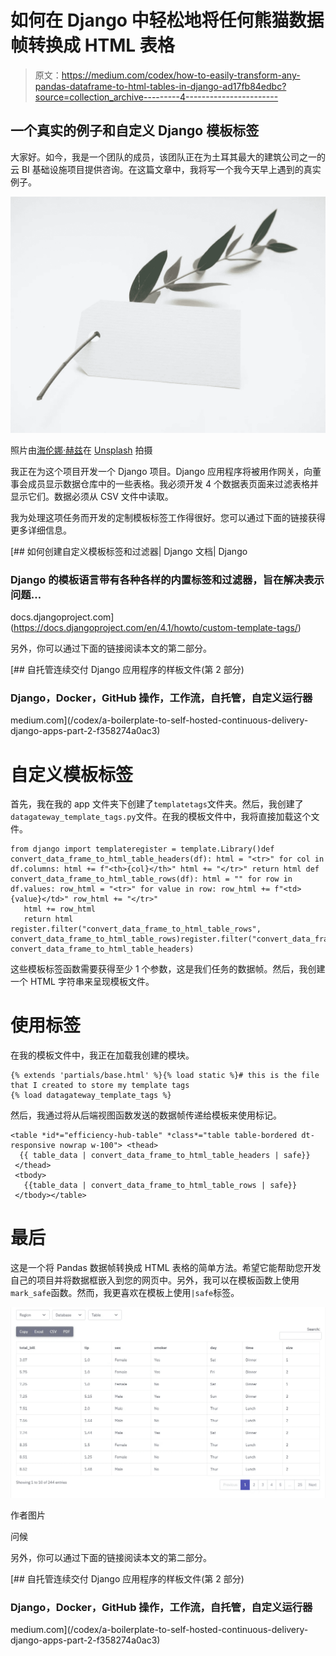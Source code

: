 # 如何在 Django 中轻松地将任何熊猫数据帧转换成 HTML 表格

> 原文：<https://medium.com/codex/how-to-easily-transform-any-pandas-dataframe-to-html-tables-in-django-ad17fb84edbc?source=collection_archive---------4----------------------->

## 一个真实的例子和自定义 Django 模板标签

大家好。如今，我是一个团队的成员，该团队正在为土耳其最大的建筑公司之一的云 BI 基础设施项目提供咨询。在这篇文章中，我将写一个我今天早上遇到的真实例子。

![](img/a1b9492e23b9ce5e03254c81666568ed.png)

照片由[海伦娜·赫兹](https://unsplash.com/@imperiumnordique?utm_source=unsplash&utm_medium=referral&utm_content=creditCopyText)在 [Unsplash](https://unsplash.com/s/photos/template-tag?utm_source=unsplash&utm_medium=referral&utm_content=creditCopyText) 拍摄

我正在为这个项目开发一个 Django 项目。Django 应用程序将被用作网关，向董事会成员显示数据仓库中的一些表格。我必须开发 4 个数据表页面来过滤表格并显示它们。数据必须从 CSV 文件中读取。

我为处理这项任务而开发的定制模板标签工作得很好。您可以通过下面的链接获得更多详细信息。

 [## 如何创建自定义模板标签和过滤器| Django 文档| Django

### Django 的模板语言带有各种各样的内置标签和过滤器，旨在解决表示问题…

docs.djangoproject.com](https://docs.djangoproject.com/en/4.1/howto/custom-template-tags/) 

另外，你可以通过下面的链接阅读本文的第二部分。

[](/codex/a-boilerplate-to-self-hosted-continuous-delivery-django-apps-part-2-f358274a0ac3) [## 自托管连续交付 Django 应用程序的样板文件(第 2 部分)

### Django，Docker，GitHub 操作，工作流，自托管，自定义运行器

medium.com](/codex/a-boilerplate-to-self-hosted-continuous-delivery-django-apps-part-2-f358274a0ac3) 

# 自定义模板标签

首先，我在我的 app 文件夹下创建了`templatetags`文件夹。然后，我创建了`datagateway_template_tags.py`文件。在我的模板文件中，我将直接加载这个文件。

```
from django import templateregister = template.Library()def convert_data_frame_to_html_table_headers(df): html = "<tr>" for col in df.columns: html += f"<th>{col}</th>" html += "</tr>" return html def convert_data_frame_to_html_table_rows(df): html = "" for row in df.values: row_html = "<tr>" for value in row: row_html += f"<td>{value}</td>" row_html += "</tr>"
   html += row_html
   return html register.filter("convert_data_frame_to_html_table_rows", convert_data_frame_to_html_table_rows)register.filter("convert_data_frame_to_html_table_headers", convert_data_frame_to_html_table_headers)
```

这些模板标签函数需要获得至少 1 个参数，这是我们任务的数据帧。然后，我创建一个 HTML 字符串来呈现模板文件。

# 使用标签

在我的模板文件中，我正在加载我创建的模块。

```
{% extends 'partials/base.html' %}{% load static %}# this is the file that I created to store my template tags
{% load datagateway_template_tags %}
```

然后，我通过将从后端视图函数发送的数据帧传递给模板来使用标记。

```
<table *id*="efficiency-hub-table" *class*="table table-bordered dt-responsive nowrap w-100"> <thead>
  {{ table_data | convert_data_frame_to_html_table_headers | safe}}
 </thead>
 <tbody>
   {{table_data | convert_data_frame_to_html_table_rows | safe}}
 </tbody></table>
```

# 最后

这是一个将 Pandas 数据帧转换成 HTML 表格的简单方法。希望它能帮助您开发自己的项目并将数据框嵌入到您的网页中。另外，我可以在模板函数上使用`mark_safe`函数。然而，我更喜欢在模板上使用`|safe`标签。

![](img/7674adacd6b0ec80274c16351285a884.png)

作者图片

问候

另外，你可以通过下面的链接阅读本文的第二部分。

[](/codex/a-boilerplate-to-self-hosted-continuous-delivery-django-apps-part-2-f358274a0ac3) [## 自托管连续交付 Django 应用程序的样板文件(第 2 部分)

### Django，Docker，GitHub 操作，工作流，自托管，自定义运行器

medium.com](/codex/a-boilerplate-to-self-hosted-continuous-delivery-django-apps-part-2-f358274a0ac3)
